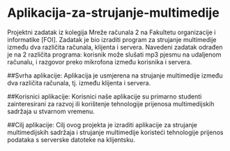 # Aplikacija-za-strujanje-multimedije
Projektni zadatak iz kolegija Mreže računala 2 na Fakultetu organizacije i informatike [FOI]. Zadatak je bio izraditi program za strujanje multimedije između dva različita računala, klijenta i servera. Navedeni zadatak odrađen je na 2 različita programa: korisnik može slušati mp3 pjesmu na udaljenom računalu, i razgovor preko mikrofona između korisnika i servera.

##Svrha aplikacije:
Aplikacija je usmjerena na strujanje multimedije između dva različita računala, tj. između klijenta i servera.



##Korisnici aplikacije:
Korisnici naše aplikacije su primarno studenti zainteresirani za razvoj ili korištenje tehnologije prijenosa multimedijskih sadržaja u stvarnom vremenu.


##Cilj aplikacije:
Cilj ovog projekta je izraditi aplikacije za strujanje multimedijskih sadržaja i strujanje multimedije koristeći tehnologije prijenos podataka s serverske datoteke na klijentsku.
